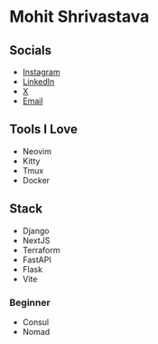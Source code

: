 # Mohit Shrivastava

## Socials

- [Instagram](https://www.instagram.com/smohit.eth)
- [LinkedIn](https://www.linkedin.com/in/mohit-shrivastava-4aa137133/)
- [X](https://www.x.com/mohitshi13)
- [Email]()

## Tools I Love

- Neovim
- Kitty
- Tmux
- Docker

## Stack

- Django
- NextJS
- Terraform
- FastAPI
- Flask
- Vite

### Beginner

- Consul
- Nomad


